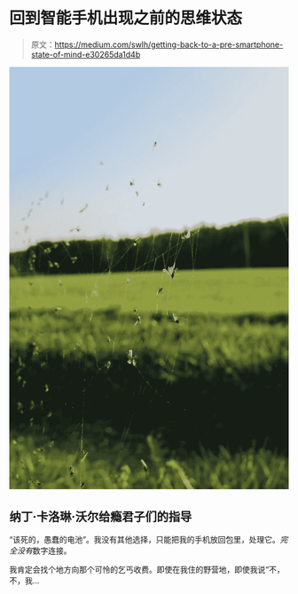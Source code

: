 # 回到智能手机出现之前的思维状态

> 原文：<https://medium.com/swlh/getting-back-to-a-pre-smartphone-state-of-mind-e30265da1d4b>

![](img/850bb5b0c9c0ecd82cfa2f9ad262daba.png)

## 纳丁·卡洛琳·沃尔给瘾君子们的指导

“该死的，愚蠢的电池”。我没有其他选择，只能把我的手机放回包里，处理它。*完全没有*数字连接。

我肯定会找个地方向那个可怜的乞丐收费。即使在我住的野营地，即使我说“不，不，我…